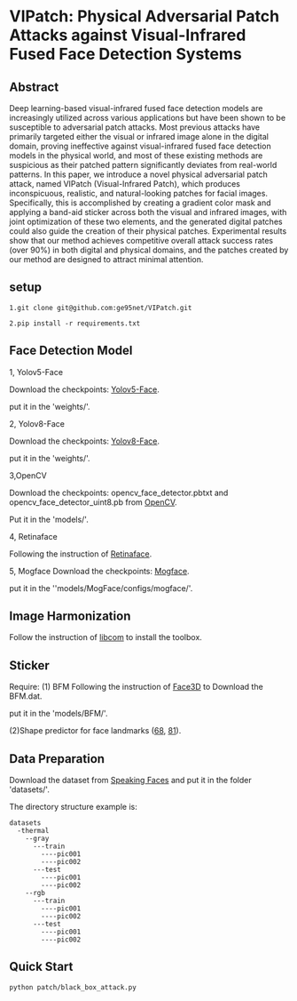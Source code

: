 # VIPatch: Physical Adversarial Patch Attacks against Visual-Infrared Fused Face Detection Systems

## Abstract
Deep learning-based visual-infrared fused face detection models are increasingly utilized across various applications but have been shown to be susceptible to adversarial patch attacks. Most previous attacks have primarily targeted either the visual or infrared image alone in the digital domain, proving ineffective against visual-infrared fused face detection models in the physical world, and most of these existing methods are suspicious as their patched pattern significantly deviates from real-world patterns. In this paper, we introduce a novel physical adversarial patch attack, named VIPatch (Visual-Infrared Patch), which produces inconspicuous, realistic, and natural-looking patches for facial images. Specifically, this is accomplished by creating a gradient color mask and applying a band-aid sticker across both the visual and infrared images, with joint optimization of these two elements, and the generated digital patches could also guide the creation of their physical patches. Experimental results show that our method achieves competitive overall attack success rates (over 90%) in both digital and physical domains, and the patches created by our method are designed to attract minimal attention.

## setup
```
1.git clone git@github.com:ge95net/VIPatch.git

2.pip install -r requirements.txt
```


## Face Detection Model
1, Yolov5-Face

Download the checkpoints:  [Yolov5-Face](https://github.com/deepcam-cn/yolov5-face#pretrained-models).

put it in the 'weights/'.

2, Yolov8-Face

Download the checkpoints: [Yolov8-Face](https://github.com/derronqi/yolov8-face).

put it in the 'weights/'.

3,OpenCV

Download the checkpoints: opencv_face_detector.pbtxt and opencv_face_detector_uint8.pb from [OpenCV](https://github.com/spmallick/learnopencv/tree/master/AgeGender).

Put it in the 'models/'.

4, Retinaface

Following the instruction of [Retinaface](https://github.com/serengil/retinaface).

5, Mogface
Download the checkpoints: [Mogface](https://github.com/damo-cv/MogFace?tab=readme-ov-file).

put it in the ''models/MogFace/configs/mogface/'.

## Image Harmonization

Follow the instruction of [libcom](https://github.com/bcmi/libcom?tab=readme-ov-file) to install the toolbox.


## Sticker
Require:
(1) BFM
Following the instruction of [Face3D](https://github.com/yfeng95/face3d) to Download the BFM.dat.

put it in the 'models/BFM/'.

(2)Shape predictor for face landmarks ([68](https://github.com/r4onlyrishabh/facial-detection/tree/master/dataset), [81](https://github.com/codeniko/shape_predictor_81_face_landmarks)).

## Data Preparation

Download the dataset from [Speaking Faces](https://issai.nu.edu.kz/speaking-faces/) and put it in the folder 'datasets/'.

The directory structure example is:

```
datasets
  -thermal
    --gray
      ---train
        ----pic001
        ----pic002
      ---test
        ----pic001
        ----pic002
    --rgb
      ---train
        ----pic001
        ----pic002
      ---test
        ----pic001
        ----pic002
```

## Quick Start
```
python patch/black_box_attack.py
```

